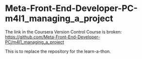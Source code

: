 # Meta-Front-End-Developer-PC-m4l1_managing_a_project
The link in the Coursera Version Control Course is broken: https://github.com/Meta-Front-End-Developer-PC/m4l1_managing_a_project

This is to replace the repository for the learn-a-thon.
